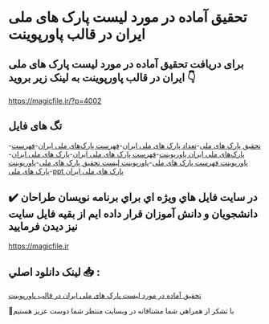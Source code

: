 # تحقیق آماده در مورد لیست پارک های ملی ایران در قالب پاورپوینت

## برای دریافت تحقیق آماده در مورد لیست پارک های ملی ایران در قالب پاورپوینت به لینک زیر بروید 👇

https://magicfile.ir/?p=4002

## تگ های فایل

-[تحقیق پارک های ملی](https://magicfile.ir/product/%d8%aa%d8%ad%d9%82%db%8c%d9%82-%d9%84%db%8c%d8%b3%d8%aa-%d9%be%d8%a7%d8%b1%da%a9-%d9%87%d8%a7%db%8c-%d9%85%d9%84%db%8c-%d8%a7%db%8c%d8%b1%d8%a7%d9%86-%d8%af%d8%b1-%d9%be%d8%a7%d9%88%d8%b1%d9%be%d9%88%db%8c%d9%86%d8%aa/)-[تعداد پارک های ملی ایران](https://magicfile.ir/product/%d8%aa%d8%ad%d9%82%db%8c%d9%82-%d9%84%db%8c%d8%b3%d8%aa-%d9%be%d8%a7%d8%b1%da%a9-%d9%87%d8%a7%db%8c-%d9%85%d9%84%db%8c-%d8%a7%db%8c%d8%b1%d8%a7%d9%86-%d8%af%d8%b1-%d9%be%d8%a7%d9%88%d8%b1%d9%be%d9%88%db%8c%d9%86%d8%aa/)-[فهرست پارک‌های ملی ایران](https://magicfile.ir/product/%d8%aa%d8%ad%d9%82%db%8c%d9%82-%d9%84%db%8c%d8%b3%d8%aa-%d9%be%d8%a7%d8%b1%da%a9-%d9%87%d8%a7%db%8c-%d9%85%d9%84%db%8c-%d8%a7%db%8c%d8%b1%d8%a7%d9%86-%d8%af%d8%b1-%d9%be%d8%a7%d9%88%d8%b1%d9%be%d9%88%db%8c%d9%86%d8%aa/)-[فهرست پارک‌های ملی ایران پاورپوینت](https://magicfile.ir/product/%d8%aa%d8%ad%d9%82%db%8c%d9%82-%d9%84%db%8c%d8%b3%d8%aa-%d9%be%d8%a7%d8%b1%da%a9-%d9%87%d8%a7%db%8c-%d9%85%d9%84%db%8c-%d8%a7%db%8c%d8%b1%d8%a7%d9%86-%d8%af%d8%b1-%d9%be%d8%a7%d9%88%d8%b1%d9%be%d9%88%db%8c%d9%86%d8%aa/)-[فهرست پارک های ملی ایران](https://magicfile.ir/product/%d8%aa%d8%ad%d9%82%db%8c%d9%82-%d9%84%db%8c%d8%b3%d8%aa-%d9%be%d8%a7%d8%b1%da%a9-%d9%87%d8%a7%db%8c-%d9%85%d9%84%db%8c-%d8%a7%db%8c%d8%b1%d8%a7%d9%86-%d8%af%d8%b1-%d9%be%d8%a7%d9%88%d8%b1%d9%be%d9%88%db%8c%d9%86%d8%aa/)-[پارک های ملی ایران](https://magicfile.ir/product/%d8%aa%d8%ad%d9%82%db%8c%d9%82-%d9%84%db%8c%d8%b3%d8%aa-%d9%be%d8%a7%d8%b1%da%a9-%d9%87%d8%a7%db%8c-%d9%85%d9%84%db%8c-%d8%a7%db%8c%d8%b1%d8%a7%d9%86-%d8%af%d8%b1-%d9%be%d8%a7%d9%88%d8%b1%d9%be%d9%88%db%8c%d9%86%d8%aa/)-[پاورپوینت فهرست پارک های ملی](https://magicfile.ir/product/%d8%aa%d8%ad%d9%82%db%8c%d9%82-%d9%84%db%8c%d8%b3%d8%aa-%d9%be%d8%a7%d8%b1%da%a9-%d9%87%d8%a7%db%8c-%d9%85%d9%84%db%8c-%d8%a7%db%8c%d8%b1%d8%a7%d9%86-%d8%af%d8%b1-%d9%be%d8%a7%d9%88%d8%b1%d9%be%d9%88%db%8c%d9%86%d8%aa/)-[پاورپوینت لیست تحقیق پارک های ملی](https://magicfile.ir/product/%d8%aa%d8%ad%d9%82%db%8c%d9%82-%d9%84%db%8c%d8%b3%d8%aa-%d9%be%d8%a7%d8%b1%da%a9-%d9%87%d8%a7%db%8c-%d9%85%d9%84%db%8c-%d8%a7%db%8c%d8%b1%d8%a7%d9%86-%d8%af%d8%b1-%d9%be%d8%a7%d9%88%d8%b1%d9%be%d9%88%db%8c%d9%86%d8%aa/)-[پاورپوینت پارک های ملی](https://magicfile.ir/product/%d8%aa%d8%ad%d9%82%db%8c%d9%82-%d9%84%db%8c%d8%b3%d8%aa-%d9%be%d8%a7%d8%b1%da%a9-%d9%87%d8%a7%db%8c-%d9%85%d9%84%db%8c-%d8%a7%db%8c%d8%b1%d8%a7%d9%86-%d8%af%d8%b1-%d9%be%d8%a7%d9%88%d8%b1%d9%be%d9%88%db%8c%d9%86%d8%aa/)-[ppt پارک های ملی ایران](https://magicfile.ir/product/%d8%aa%d8%ad%d9%82%db%8c%d9%82-%d9%84%db%8c%d8%b3%d8%aa-%d9%be%d8%a7%d8%b1%da%a9-%d9%87%d8%a7%db%8c-%d9%85%d9%84%db%8c-%d8%a7%db%8c%d8%b1%d8%a7%d9%86-%d8%af%d8%b1-%d9%be%d8%a7%d9%88%d8%b1%d9%be%d9%88%db%8c%d9%86%d8%aa/)

## ✔️ در سايت فايل هاي ويژه اي براي برنامه نويسان طراحان دانشجويان و دانش آموزان قرار داده ايم از بقيه فايل سايت نيز ديدن فرماييد

https://magicfile.ir


## لينک دانلود اصلي 📥 :

[تحقیق آماده در مورد لیست پارک های ملی ایران در قالب پاورپوینت](https://magicfile.ir/product/%d8%aa%d8%ad%d9%82%db%8c%d9%82-%d9%84%db%8c%d8%b3%d8%aa-%d9%be%d8%a7%d8%b1%da%a9-%d9%87%d8%a7%db%8c-%d9%85%d9%84%db%8c-%d8%a7%db%8c%d8%b1%d8%a7%d9%86-%d8%af%d8%b1-%d9%be%d8%a7%d9%88%d8%b1%d9%be%d9%88%db%8c%d9%86%d8%aa/) 


🙏با تشکر از همراهي شما مشتاقانه در وبسایت منتظر شما دوست عزیز هستیم

